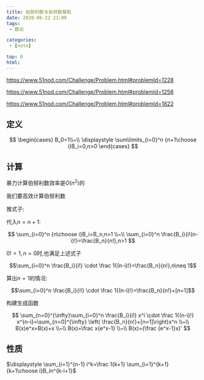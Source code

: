 ```yaml
---
title: 伯努利数与自然数幂和 
date: 2020-06-22 21:09
tags: 
 - 数论

categories:
 - [note]

top: 0 
html:
---
```


https://www.51nod.com/Challenge/Problem.html#problemId=1228

https://www.51nod.com/Challenge/Problem.html#problemId=1258

https://www.51nod.com/Challenge/Problem.html#problemId=1822

## 定义

$$
\begin{cases}
B_0=1\\~\\
\displaystyle \sum\limits_{i=0}^n {n+1\choose i}B_i=0,n>0
\end{cases}
$$

## 计算

暴力计算伯努利数效率是$O(n^2)$的

我们要高效计算伯努利数

推式子:

代入$n=n+1$:

$$
\sum_{i=0}^n {n\choose i}B_i=B_n,n>1
\\~\\
\sum_{i=0}^n \frac{B_i}{i!(n-i)!}=\frac{B_n}{n!},n>1
$$

$0!=1,n=0$时,也满足上述式子

$$\sum_{i=0}^n \frac{B_i}{i!} \cdot \frac 1{(n-i)!}=\frac{B_n}{n!},n\neq 1$$

算出$n=1$的情况:

$$\sum_{i=0}^n \frac{B_i}{i!} \cdot \frac 1{(n-i)!}=\frac{B_n}{n!}+[n=1]$$

构建生成函数

$$
\sum_{n=0}^{\infty}\sum_{i=0}^n \frac{B_i}{i!} x^i \cdot \frac 1{(n-i)!} x^{n-i}=\sum_{n=0}^{\infty} \left( \frac{B_n}{n!}+[n=1]\right)x^n
\\~\\
B(x)e^x=B(x)+x
\\~\\
B(x)=\frac x{e^x-1}
\\~\\ 
B(x)=(\frac {e^x-1}x)'
$$

## 性质

$\displaystyle \sum_{i=1}^{n-1} i^k=\frac 1{k+1} \sum_{i=1}^{k+1} {k+1\choose i}B_in^{k-i+1}$
